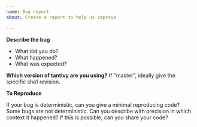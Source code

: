 ```yaml
---
name: Bug report
about: Create a report to help us improve

---
```


**Describe the bug**
- What did you do?
- What happened?
- What was expected?

**Which version of tantivy are you using?**
If "master",  ideally give the specific sha1 revision.

**To Reproduce**

If your bug is deterministic, can you give a minimal reproducing code?
Some bugs are not deterministic. Can you describe with precision in which context it happened?
If this is possible, can you share your code?
